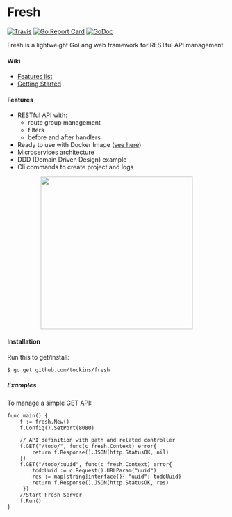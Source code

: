 # Fresh 

[![Travis](https://img.shields.io/travis/tockins/fresh.svg?style=flat-square)](https://travis-ci.org/tockins/fresh)
[![Go Report Card](https://goreportcard.com/badge/github.com/tockins/fresh?style=flat-square)](https://goreportcard.com/report/github.com/tockins/fresh)
[![GoDoc](http://img.shields.io/badge/go-documentation-blue.svg?style=flat-square)](http://godoc.org/github.com/tockins/fresh)

Fresh is a lightweight GoLang web framework for RESTful API management.

#### Wiki

- [Features list](#features)
- [Getting Started](#installation)

#### Features

- RESTful API with:
    - route group management 
  - filters
  - before and after handlers
- Ready to use with Docker Image ([see here](https://hub.docker.com/r/tockins/fresh/))
- Microservices architecture
- DDD (Domain Driven Design) example
- Cli commands to create project and logs

<p align="center">
<img src="https://i.imgur.com/mCCF2br.png" width="350px">
</p>


#### Installation

Run this to get/install:
```
$ go get github.com/tockins/fresh
```

##### Examples

To manage a simple GET API:
```
func main() {
	f := fresh.New()
	f.Config().SetPort(8080)

	// API definition with path and related controller
	f.GET("/todo/", func(c fresh.Context) error{
	    return f.Response().JSON(http.StatusOK, nil)
	})
    f.GET("/todo/:uuid", func(c fresh.Context) error{
        todoUuid := c.Request().URLParam("uuid")
        res := map[string]interface{}{ "uuid": todoUuid}
        return f.Response().JSON(http.StatusOK, res)
     })
	//Start Fresh Server
	f.Run()
}
```
